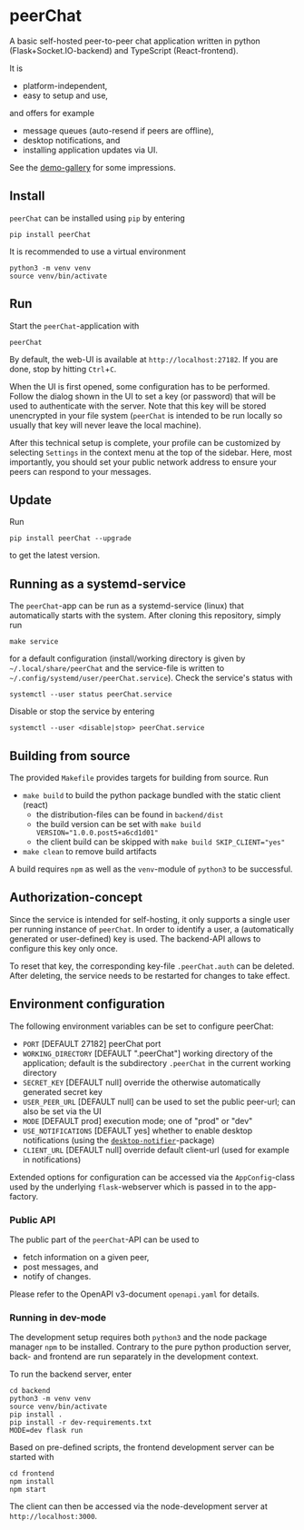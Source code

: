 # peerChat

A basic self-hosted peer-to-peer chat application written in python (Flask+Socket.IO-backend) and TypeScript (React-frontend).

It is
* platform-independent,
* easy to setup and use,

and offers for example
* message queues (auto-resend if peers are offline),
* desktop notifications, and
* installing application updates via UI.

See the [demo-gallery](./gallery/gallery.md) for some impressions.

## Install
`peerChat` can be installed using `pip` by entering
```
pip install peerChat
```
It is recommended to use a virtual environment
```
python3 -m venv venv
source venv/bin/activate
```

## Run
Start the `peerChat`-application with
```
peerChat
```
By default, the web-UI is available at `http://localhost:27182`.
If you are done, stop by hitting `Ctrl`+`C`.

When the UI is first opened, some configuration has to be performed.
Follow the dialog shown in the UI to set a key (or password) that will be used to authenticate with the server.
Note that this key will be stored unencrypted in your file system (`peerChat` is intended to be run locally so usually that key will never leave the local machine).

After this technical setup is complete, your profile can be customized by selecting `Settings` in the context menu at the top of the sidebar.
Here, most importantly, you should set your public network address to ensure your peers can respond to your messages.

## Update
Run
```
pip install peerChat --upgrade
```
to get the latest version.

## Running as a systemd-service
The `peerChat`-app can be run as a systemd-service (linux) that automatically starts with the system.
After cloning this repository, simply run
```
make service
```
for a default configuration (install/working directory is given by `~/.local/share/peerChat` and the service-file is written to `~/.config/systemd/user/peerChat.service`).
Check the service's status with
```
systemctl --user status peerChat.service
```
Disable or stop the service by entering
```
systemctl --user <disable|stop> peerChat.service
```

## Building from source
The provided `Makefile` provides targets for building from source.
Run
* `make build` to build the python package bundled with the static client (react)
  * the distribution-files can be found in `backend/dist`
  * the build version can be set with `make build VERSION="1.0.0.post5+a6cd1d01"`
  * the client build can be skipped with `make build SKIP_CLIENT="yes"`
* `make clean` to remove build artifacts

A build requires `npm` as well as the `venv`-module of `python3` to be successful.

## Authorization-concept
Since the service is intended for self-hosting, it only supports a single user per running instance of `peerChat`.
In order to identify a user, a (automatically generated or user-defined) key is used.
The backend-API allows to configure this key only once.

To reset that key, the corresponding key-file `.peerChat.auth` can be deleted.
After deleting, the service needs to be restarted for changes to take effect.

## Environment configuration
The following environment variables can be set to configure peerChat:

- `PORT` [DEFAULT 27182] peerChat port
- `WORKING_DIRECTORY` [DEFAULT ".peerChat"] working directory of the application; default is the subdirectory `.peerChat` in the current working directory
- `SECRET_KEY` [DEFAULT null] override the otherwise automatically generated secret key
- `USER_PEER_URL` [DEFAULT null] can be used to set the public peer-url; can also be set via the UI
- `MODE` [DEFAULT prod] execution mode; one of "prod" or "dev"
- `USE_NOTIFICATIONS` [DEFAULT yes] whether to enable desktop notifications (using the [`desktop-notifier`](https://pypi.org/project/desktop-notifier/)-package)
- `CLIENT_URL` [DEFAULT null] override default client-url (used for example in notifications)

Extended options for configuration can be accessed via the `AppConfig`-class used by the underlying `flask`-webserver which is passed in to the app-factory.

### Public API
The public part of the `peerChat`-API can be used to
* fetch information on a given peer,
* post messages, and
* notify of changes.

Please refer to the OpenAPI v3-document `openapi.yaml` for details.

### Running in dev-mode
The development setup requires both `python3` and the node package manager `npm` to be installed.
Contrary to the pure python production server, back- and frontend are run separately in the development context.

To run the backend server, enter
```
cd backend
python3 -m venv venv
source venv/bin/activate
pip install .
pip install -r dev-requirements.txt
MODE=dev flask run
```

Based on pre-defined scripts, the frontend development server can be started with
```
cd frontend
npm install
npm start
```

The client can then be accessed via the node-development server at `http://localhost:3000`.

